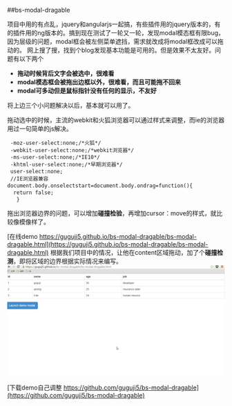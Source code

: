 ##bs-modal-dragable

项目中用的有点乱，jquery和angularjs一起搞，有些插件用的jquery版本的，有的插件用的ng版本的。搞到现在测试了一轮又一轮，发现modal模态框有限bug，因为层级的问题，modal框会被左侧菜单遮挡，需求就改成将modal框改成可以拖动的。
网上搜了搜，找到个blog发现基本功能是可用的。但是效果不太友好。问题有以下两个

- **拖动时候背后文字会被选中，很难看**
- **modal模态框会被拖出边框以外，很难看，而且可能拖不回来**
- **modal可多动但是鼠标指针没有任何的显示，不友好**

将上边三个小问题解决以后，基本就可以用了。

拖动选中的时候，主流的webkit和火狐浏览器可以通过样式来调整，而ie的浏览器用过一句简单的js解决。

```
 -moz-user-select:none;/*火狐*/
 -webkit-user-select:none;/*webkit浏览器*/
 -ms-user-select:none;/*IE10*/
 -khtml-user-select:none;/*早期浏览器*/
 user-select:none;
 //IE浏览器兼容
document.body.onselectstart=document.body.ondrag=function(){
  return false;
   }
```
拖出浏览器边界的问题，可以增加**碰撞检验**，再增加cursor：move的样式，就比较像模像样了。

[在线demo https://guguji5.github.io/bs-modal-dragable/bs-modal-dragable.html](https://guguji5.github.io/bs-modal-dragable/bs-modal-dragable.html)
根据我们项目中的情况，让他在content区域拖动，加了个**碰撞检测**，即将区域的边界根据实际情况来编写。
![这里写图片描述](bs-modal-dragable.gif)

[下载demo自己调整 https://github.com/guguji5/bs-modal-dragable](https://github.com/guguji5/bs-modal-dragable)
